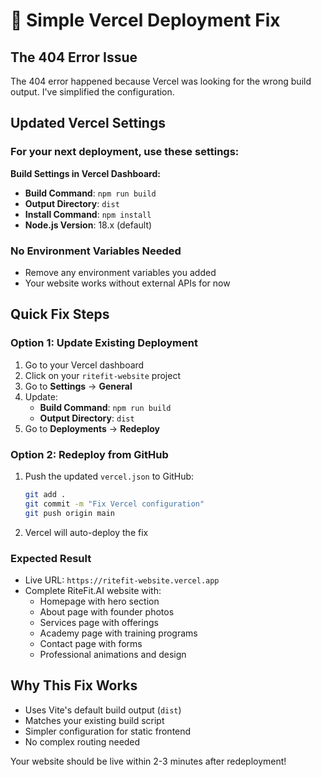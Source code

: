 # 🚀 Simple Vercel Deployment Fix

## The 404 Error Issue
The 404 error happened because Vercel was looking for the wrong build output. I've simplified the configuration.

## Updated Vercel Settings

### **For your next deployment, use these settings:**

**Build Settings in Vercel Dashboard:**
- **Build Command**: `npm run build`
- **Output Directory**: `dist`
- **Install Command**: `npm install`
- **Node.js Version**: 18.x (default)

### **No Environment Variables Needed**
- Remove any environment variables you added
- Your website works without external APIs for now

## Quick Fix Steps

### **Option 1: Update Existing Deployment**
1. Go to your Vercel dashboard
2. Click on your `ritefit-website` project
3. Go to **Settings** → **General**
4. Update:
   - **Build Command**: `npm run build`
   - **Output Directory**: `dist`
5. Go to **Deployments** → **Redeploy**

### **Option 2: Redeploy from GitHub**
1. Push the updated `vercel.json` to GitHub:
   ```bash
   git add .
   git commit -m "Fix Vercel configuration"
   git push origin main
   ```
2. Vercel will auto-deploy the fix

### **Expected Result**
- Live URL: `https://ritefit-website.vercel.app`
- Complete RiteFit.AI website with:
  - Homepage with hero section
  - About page with founder photos
  - Services page with offerings
  - Academy page with training programs
  - Contact page with forms
  - Professional animations and design

## Why This Fix Works
- Uses Vite's default build output (`dist`)
- Matches your existing build script
- Simpler configuration for static frontend
- No complex routing needed

Your website should be live within 2-3 minutes after redeployment!